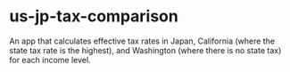 # us-jp-tax-comparison
An app that calculates effective tax rates in Japan, California (where the state tax rate is the highest), and Washington (where there is no state tax) for each income level.
